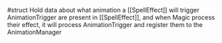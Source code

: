 #struct 
Hold data about what animation a [[SpellEffect]] will trigger
AnimationTrigger are present in [[SpellEffect]], and when Magic process their effect, it will process AnimationTrigger and register them to the AnimationManager
